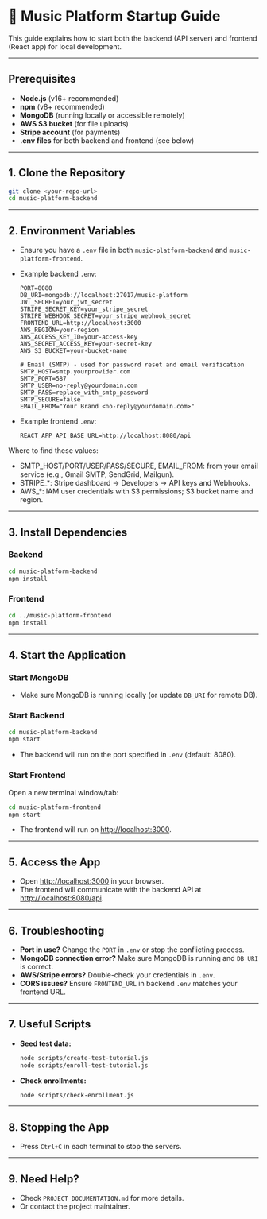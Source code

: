 # 🚀 Music Platform Startup Guide

This guide explains how to start both the backend (API server) and frontend (React app) for local development.

---

## Prerequisites

- **Node.js** (v16+ recommended)
- **npm** (v8+ recommended)
- **MongoDB** (running locally or accessible remotely)
- **AWS S3 bucket** (for file uploads)
- **Stripe account** (for payments)
- **.env files** for both backend and frontend (see below)

---

## 1. Clone the Repository

```sh
git clone <your-repo-url>
cd music-platform-backend
```

---

## 2. Environment Variables

- Ensure you have a `.env` file in both `music-platform-backend` and `music-platform-frontend`.
- Example backend `.env`:

  ```env
  PORT=8080
  DB_URI=mongodb://localhost:27017/music-platform
  JWT_SECRET=your_jwt_secret
  STRIPE_SECRET_KEY=your_stripe_secret
  STRIPE_WEBHOOK_SECRET=your_stripe_webhook_secret
  FRONTEND_URL=http://localhost:3000
  AWS_REGION=your-region
  AWS_ACCESS_KEY_ID=your-access-key
  AWS_SECRET_ACCESS_KEY=your-secret-key
  AWS_S3_BUCKET=your-bucket-name

  # Email (SMTP) - used for password reset and email verification
  SMTP_HOST=smtp.yourprovider.com
  SMTP_PORT=587
  SMTP_USER=no-reply@yourdomain.com
  SMTP_PASS=replace_with_smtp_password
  SMTP_SECURE=false
  EMAIL_FROM="Your Brand <no-reply@yourdomain.com>"
  ```

- Example frontend `.env`:
  ```env
  REACT_APP_API_BASE_URL=http://localhost:8080/api
  ```

Where to find these values:

- SMTP_HOST/PORT/USER/PASS/SECURE, EMAIL_FROM: from your email service (e.g., Gmail SMTP, SendGrid, Mailgun).
- STRIPE\_\*: Stripe dashboard → Developers → API keys and Webhooks.
- AWS\_\*: IAM user credentials with S3 permissions; S3 bucket name and region.

---

## 3. Install Dependencies

### Backend

```sh
cd music-platform-backend
npm install
```

### Frontend

```sh
cd ../music-platform-frontend
npm install
```

---

## 4. Start the Application

### Start MongoDB

- Make sure MongoDB is running locally (or update `DB_URI` for remote DB).

### Start Backend

```sh
cd music-platform-backend
npm start
```

- The backend will run on the port specified in `.env` (default: 8080).

### Start Frontend

Open a new terminal window/tab:

```sh
cd music-platform-frontend
npm start
```

- The frontend will run on [http://localhost:3000](http://localhost:3000).

---

## 5. Access the App

- Open [http://localhost:3000](http://localhost:3000) in your browser.
- The frontend will communicate with the backend API at [http://localhost:8080/api](http://localhost:8080/api).

---

## 6. Troubleshooting

- **Port in use?** Change the `PORT` in `.env` or stop the conflicting process.
- **MongoDB connection error?** Make sure MongoDB is running and `DB_URI` is correct.
- **AWS/Stripe errors?** Double-check your credentials in `.env`.
- **CORS issues?** Ensure `FRONTEND_URL` in backend `.env` matches your frontend URL.

---

## 7. Useful Scripts

- **Seed test data:**
  ```sh
  node scripts/create-test-tutorial.js
  node scripts/enroll-test-tutorial.js
  ```
- **Check enrollments:**
  ```sh
  node scripts/check-enrollment.js
  ```

---

## 8. Stopping the App

- Press `Ctrl+C` in each terminal to stop the servers.

---

## 9. Need Help?

- Check `PROJECT_DOCUMENTATION.md` for more details.
- Or contact the project maintainer.
